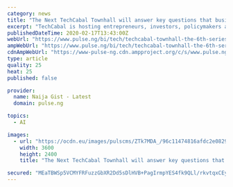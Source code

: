 ```yaml
---
category: news
title: "The Next TechCabal Townhall will answer key questions that businesses, big corporations, and policymakers have about AI and Blockchain"
excerpt: "TechCabal is hosting entrepreneurs, investors, policymakers at its 6th TC Townhall. Themed: \"TC Townhall: Emerging Tech - AI & Blockchain,\" the event will hold on Monday, February 28th, 2020. The event aims to examine how businesses and individuals across ..."
publishedDateTime: 2020-02-17T13:43:00Z
webUrl: "https://www.pulse.ng/bi/tech/techcabal-townhall-the-6th-series-will-focus-on-how-businesses-and-policymakers-can/cemfsk1"
ampWebUrl: "https://www.pulse.ng/bi/tech/techcabal-townhall-the-6th-series-will-focus-on-how-businesses-and-policymakers-can/cemfsk1.amp"
cdnAmpWebUrl: "https://www-pulse-ng.cdn.ampproject.org/c/s/www.pulse.ng/bi/tech/techcabal-townhall-the-6th-series-will-focus-on-how-businesses-and-policymakers-can/cemfsk1.amp"
type: article
quality: 25
heat: 25
published: false

provider:
  name: Naija Gist - Latest
  domain: pulse.ng

topics:
  - AI

images:
  - url: "https://ocdn.eu/images/pulscms/ZTk7MDA_/96c11474816afdc2e08290fa1b8171a6.jpg"
    width: 3600
    height: 2400
    title: "The Next TechCabal Townhall will answer key questions that businesses, big corporations, and policymakers have about AI and Blockchain"

secured: "MEaTBWSp5VCMYFRFuzzGbXR2Dd5sDlHVB+PagIrmpYES4fk9QLl/rkvtqxCEyHQqpO8PMO0bFCLaTNL8HywBU6tJRgIXt8KOtENEN1mavz3eG9K7JLAV4314hqSpbNvVsoNBWjOg5g6+4Qb3j7W5cSvZ2WRS8V73uTZAEuXn15SE49PQVujHEXIt13Oi97cyFkcMs6YHxS8r69sJjpeWZbU0xUOnrqTBmK+lmlNIehhpeHT6FjS0hgphVhcPGLvWK6IcECic/IbwwT7eMNDrvmj/4FEiZPG/YnI7gQyB1TouseFg3Vt8+3tDr9G1t5fY;xGhv77Xg8flcKOhWkVkTIw=="
---
```



